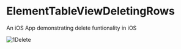 # ElementTableViewDeletingRows

An iOS App demonstrating delete funtionality in iOS


![1Delete](https://user-images.githubusercontent.com/33363003/205456058-cd0ff5bc-bc91-4a4e-b521-66f2512047d1.png)
